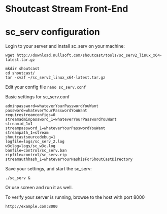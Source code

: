# Shoutcast Stream Front-End

# sc_serv configuration

Login to your server and install sc_serv on your machine:

```
wget http://download.nullsoft.com/shoutcast/tools/sc_serv2_linux_x64-latest.tar.gz

mkdir shoutcast
cd shoutcast/
tar -xvzf ~/sc_serv2_linux_x64-latest.tar.gz
```

Edit your config file
`nano sc_serv.conf`

Basic settings for sc_serv.conf

```
adminpassword=whateverYourPasswordYouWant
password=whateverYourPasswordYouWant
requirestreamconfigs=0
streamadminpassword_1=whateverYourPasswordYouWant
streamid_1=1
streampassword_1=whateverYourPasswordYouWant
streampath_1=stream
shoutcastsourcedebug=1
logfile=logs/sc_serv_2.log
w3clog=logs/sc_w3c.log
banfile=control/sc_serv.ban
ripfile=control/sc_serv.rip
streamauthhash_1=whateverYourHashisForShoutCastDirectory

```
Save your settings, and start the sc_serv:
```
./sc_serv &
```
Or use screen and run it as well.

To verify your server is running, browse to the host with port 8000
```
http://example.com:8000
```
